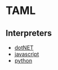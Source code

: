 # TAML

## Interpreters

- [dotNET](interpreters/dotnet.md)
- [javascript](interpreters/javascript.md)
- [python](interpreters/python.md)
